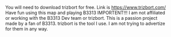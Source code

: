 You will need to download trizbort for free. Link is https://www.trizbort.com/
Have fun using this map and playing B3313
IMPORTENT!!! I am not affiliated or working with the B3313 Dev team or trizbort. This is a passion project made by a fan of B3313. trizbort is the tool I use. I am not trying to advertize for them in any way.
